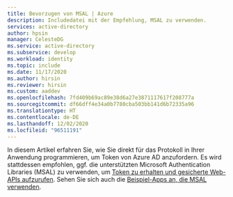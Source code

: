 ```yaml
---
title: Bevorzugen von MSAL | Azure
description: Includedatei mit der Empfehlung, MSAL zu verwenden.
services: active-directory
author: hpsin
manager: CelesteDG
ms.service: active-directory
ms.subservice: develop
ms.workload: identity
ms.topic: include
ms.date: 11/17/2020
ms.author: hirsin
ms.reviewer: hirsin
ms.custom: aaddev
ms.openlocfilehash: 7fd409b69ac89e38d6a27e3871117617f208777a
ms.sourcegitcommit: df66dff4e34a0b7780cba503bb141d6b72335a96
ms.translationtype: HT
ms.contentlocale: de-DE
ms.lasthandoff: 12/02/2020
ms.locfileid: "96511191"
---
```

In diesem Artikel erfahren Sie, wie Sie direkt für das Protokoll in Ihrer Anwendung programmieren, um Token von Azure AD anzufordern.  Es wird stattdessen empfohlen, ggf. die unterstützten Microsoft Authentication Libraries (MSAL) zu verwenden, um [Token zu erhalten und gesicherte Web-APIs aufzurufen](..\authentication-flows-app-scenarios.md#scenarios-and-supported-authentication-flows).  Sehen Sie sich auch die [Beispiel-Apps an, die MSAL verwenden](..\sample-v2-code.md).
